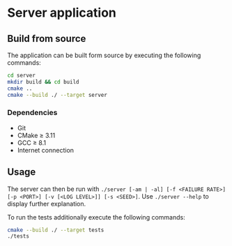 # Server application

## Build from source
The application can be built form source by executing the following commands:
```bash
cd server
mkdir build && cd build
cmake ..
cmake --build ./ --target server
```

### Dependencies
* Git
* CMake ≥ 3.11
* GCC ≥ 8.1
* Internet connection

## Usage
The server can then be run with `./server [-am | -al] [-f <FAILURE RATE>] [-p <PORT>] [-v [<LOG LEVEL>]] [-s <SEED>]`.
Use `./server --help` to display further explanation.

To run the tests additionally execute the following commands:
```bash
cmake --build ./ --target tests
./tests
```